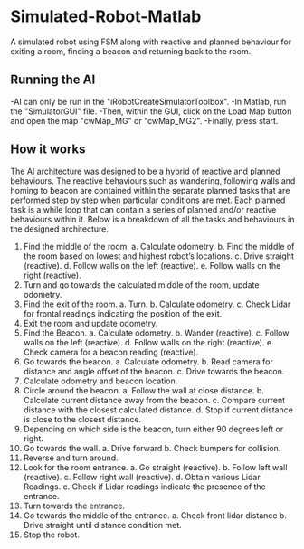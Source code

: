 # Simulated-Robot-Matlab
A simulated robot using FSM along with reactive and planned behaviour for exiting a room, finding a beacon and returning back to the room.

<h2>Running the AI</h2>
-AI can only be run in the "iRobotCreateSimulatorToolbox". 
-In Matlab, run the "SimulatorGUI" file.
-Then, within the GUI, click on the Load Map button and open the map "cwMap_MG" or "cwMap_MG2".
-Finally, press start.

<h2>How it works</h2>

The AI architecture was designed to be a hybrid of reactive and planned behaviours. The reactive behaviours such as wandering, following walls and homing to beacon are contained within the separate planned tasks that are performed step by step when particular conditions are met.
Each planned task is a while loop that can contain a series of planned and/or reactive behaviours within it. Below is a breakdown of all the tasks and behaviours in the designed architecture.
1.	Find the middle of the room.
a.	Calculate odometry.
b.	Find the middle of the room based on lowest and highest robot’s locations.
c.	Drive straight (reactive).
d.	Follow walls on the left (reactive).
e.	Follow walls on the right (reactive).
2.	Turn and go towards the calculated middle of the room, update odometry.
3.	Find the exit of the room.
a.	Turn.
b.	Calculate odometry.
c.	Check Lidar for frontal readings indicating the position of the exit.
4.	Exit the room and update odometry.
5.	Find the Beacon.
a.	Calculate odometry.
b.	Wander (reactive).
c.	Follow walls on the left (reactive).
d.	Follow walls on the right (reactive).
e.	Check camera for a beacon reading (reactive).
6.	Go towards the beacon.
a.	Calculate odometry.
b.	Read camera for distance and angle offset of the beacon.
c.	Drive towards the beacon.
7.	Calculate odometry and beacon location.
8.	Circle around the beacon.
a.	Follow the wall at close distance.
b.	Calculate current distance away from the beacon.
c.	Compare current distance with the closest calculated distance.
d.	Stop if current distance is close to the closest distance.
9.	Depending on which side is the beacon, turn either 90 degrees left or right.
10.	Go towards the wall.
a.	Drive forward
b.	Check bumpers for collision.
11.	Reverse and turn around.
12.	Look for the room entrance.
a.	Go straight (reactive).
b.	Follow left wall (reactive).
c.	Follow right wall (reactive).
d.	Obtain various Lidar Readings.
e.	Check if Lidar readings indicate the presence of the entrance.
13.	Turn towards the entrance.
14.	Go towards the middle of the entrance.
a.	Check front lidar distance
b.	Drive straight until distance condition met.
15.	Stop the robot.
